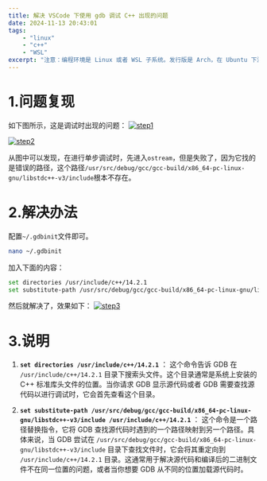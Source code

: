 ```yaml
---
title: 解决 VSCode 下使用 gdb 调试 C++ 出现的问题
date: 2024-11-13 20:43:01
tags:
    - "linux"
    - "c++"
    - "WSL"
excerpt: "注意：编程环境是 Linux 或者 WSL 子系统。发行版是 Arch，在 Ubuntu 下没有这个问题。"
---
```



# 1.问题复现

如下图所示，这是调试时出现的问题：
[![step1](https://s21.ax1x.com/2024/11/13/pAgMhxf.md.png)](https://imgse.com/i/pAgMhxf)

[![step2](https://s21.ax1x.com/2024/11/13/pAgMHaj.md.png)](https://imgse.com/i/pAgMHaj)

从图中可以发现，在进行单步调试时，先进入`ostream`，但是失败了，因为它找的是错误的路径，这个路径`/usr/src/debug/gcc/gcc-build/x86_64-pc-linux-gnu/libstdc++-v3/include`根本不存在。

# 2.解决办法

配置`~/.gdbinit`文件即可。

```bash
nano ~/.gdbinit
```

加入下面的内容：
```bash
set directories /usr/include/c++/14.2.1
set substitute-path /usr/src/debug/gcc/gcc-build/x86_64-pc-linux-gnu/libstdc++-v3/include /usr/include/c++/14.2.1
```

然后就解决了，效果如下：
[![step3](https://s21.ax1x.com/2024/11/13/pAgMXR0.md.png)](https://imgse.com/i/pAgMXR0)

# 3.说明

1. **`set directories /usr/include/c++/14.2.1`** ：
   这个命令告诉 GDB 在 `/usr/include/c++/14.2.1` 目录下搜索头文件。这个目录通常是系统上安装的 C++ 标准库头文件的位置。当你请求 GDB 显示源代码或者 GDB 需要查找源代码以进行调试时，它会首先查看这个目录。

3. **`set substitute-path /usr/src/debug/gcc/gcc-build/x86_64-pc-linux-gnu/libstdc++-v3/include /usr/include/c++/14.2.1`** ：
   这个命令是一个路径替换指令，它将 GDB 查找源代码时遇到的一个路径映射到另一个路径。具体来说，当 GDB 尝试在 `/usr/src/debug/gcc/gcc-build/x86_64-pc-linux-gnu/libstdc++-v3/include` 目录下查找文件时，它会将其重定向到 `/usr/include/c++/14.2.1` 目录。这通常用于解决源代码和编译后的二进制文件不在同一位置的问题，或者当你想要 GDB 从不同的位置加载源代码时。